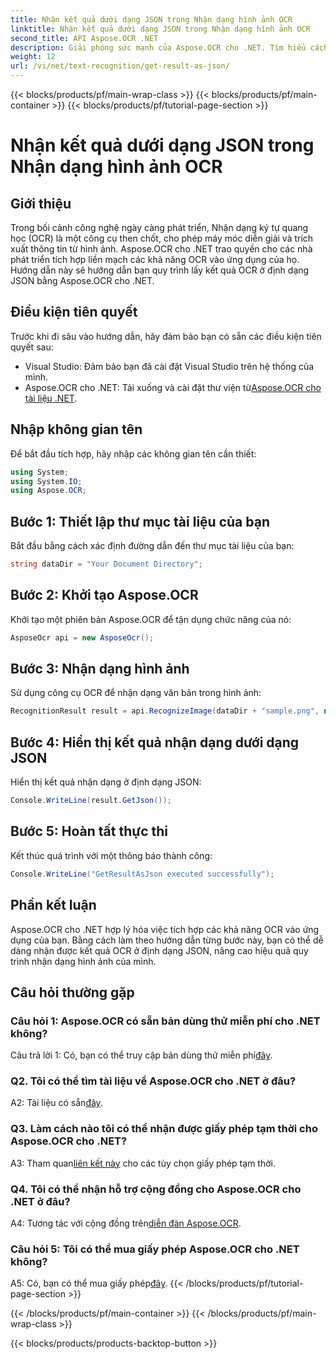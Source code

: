 ```yaml
---
title: Nhận kết quả dưới dạng JSON trong Nhận dạng hình ảnh OCR
linktitle: Nhận kết quả dưới dạng JSON trong Nhận dạng hình ảnh OCR
second_title: API Aspose.OCR .NET
description: Giải phóng sức mạnh của Aspose.OCR cho .NET. Tìm hiểu cách thu được kết quả OCR ở định dạng JSON một cách dễ dàng. Nâng cao khả năng nhận dạng hình ảnh của bạn với hướng dẫn từng bước này.
weight: 12
url: /vi/net/text-recognition/get-result-as-json/
---
```


{{< blocks/products/pf/main-wrap-class >}}
{{< blocks/products/pf/main-container >}}
{{< blocks/products/pf/tutorial-page-section >}}

# Nhận kết quả dưới dạng JSON trong Nhận dạng hình ảnh OCR

## Giới thiệu

Trong bối cảnh công nghệ ngày càng phát triển, Nhận dạng ký tự quang học (OCR) là một công cụ then chốt, cho phép máy móc diễn giải và trích xuất thông tin từ hình ảnh. Aspose.OCR cho .NET trao quyền cho các nhà phát triển tích hợp liền mạch các khả năng OCR vào ứng dụng của họ. Hướng dẫn này sẽ hướng dẫn bạn quy trình lấy kết quả OCR ở định dạng JSON bằng Aspose.OCR cho .NET.

## Điều kiện tiên quyết

Trước khi đi sâu vào hướng dẫn, hãy đảm bảo bạn có sẵn các điều kiện tiên quyết sau:

- Visual Studio: Đảm bảo bạn đã cài đặt Visual Studio trên hệ thống của mình.
-  Aspose.OCR cho .NET: Tải xuống và cài đặt thư viện từ[Aspose.OCR cho tài liệu .NET](https://reference.aspose.com/ocr/net/).

## Nhập không gian tên

Để bắt đầu tích hợp, hãy nhập các không gian tên cần thiết:

```csharp
using System;
using System.IO;
using Aspose.OCR;
```

## Bước 1: Thiết lập thư mục tài liệu của bạn

Bắt đầu bằng cách xác định đường dẫn đến thư mục tài liệu của bạn:

```csharp
string dataDir = "Your Document Directory";
```

## Bước 2: Khởi tạo Aspose.OCR

Khởi tạo một phiên bản Aspose.OCR để tận dụng chức năng của nó:

```csharp
AsposeOcr api = new AsposeOcr();
```

## Bước 3: Nhận dạng hình ảnh

Sử dụng công cụ OCR để nhận dạng văn bản trong hình ảnh:

```csharp
RecognitionResult result = api.RecognizeImage(dataDir + "sample.png", new RecognitionSettings { });
```

## Bước 4: Hiển thị kết quả nhận dạng dưới dạng JSON

Hiển thị kết quả nhận dạng ở định dạng JSON:

```csharp
Console.WriteLine(result.GetJson());
```

## Bước 5: Hoàn tất thực thi

Kết thúc quá trình với một thông báo thành công:

```csharp
Console.WriteLine("GetResultAsJson executed successfully");
```

## Phần kết luận

Aspose.OCR cho .NET hợp lý hóa việc tích hợp các khả năng OCR vào ứng dụng của bạn. Bằng cách làm theo hướng dẫn từng bước này, bạn có thể dễ dàng nhận được kết quả OCR ở định dạng JSON, nâng cao hiệu quả quy trình nhận dạng hình ảnh của mình.

## Câu hỏi thường gặp

### Câu hỏi 1: Aspose.OCR có sẵn bản dùng thử miễn phí cho .NET không?

 Câu trả lời 1: Có, bạn có thể truy cập bản dùng thử miễn phí[đây](https://releases.aspose.com/).

### Q2. Tôi có thể tìm tài liệu về Aspose.OCR cho .NET ở đâu?

 A2: Tài liệu có sẵn[đây](https://reference.aspose.com/ocr/net/).

### Q3. Làm cách nào tôi có thể nhận được giấy phép tạm thời cho Aspose.OCR cho .NET?

 A3: Tham quan[liên kết này](https://purchase.aspose.com/temporary-license/) cho các tùy chọn giấy phép tạm thời.

### Q4. Tôi có thể nhận hỗ trợ cộng đồng cho Aspose.OCR cho .NET ở đâu?

 A4: Tương tác với cộng đồng trên[diễn đàn Aspose.OCR](https://forum.aspose.com/c/ocr/16).

### Câu hỏi 5: Tôi có thể mua giấy phép Aspose.OCR cho .NET không?

 A5: Có, bạn có thể mua giấy phép[đây](https://purchase.aspose.com/buy).
{{< /blocks/products/pf/tutorial-page-section >}}

{{< /blocks/products/pf/main-container >}}
{{< /blocks/products/pf/main-wrap-class >}}

{{< blocks/products/products-backtop-button >}}
